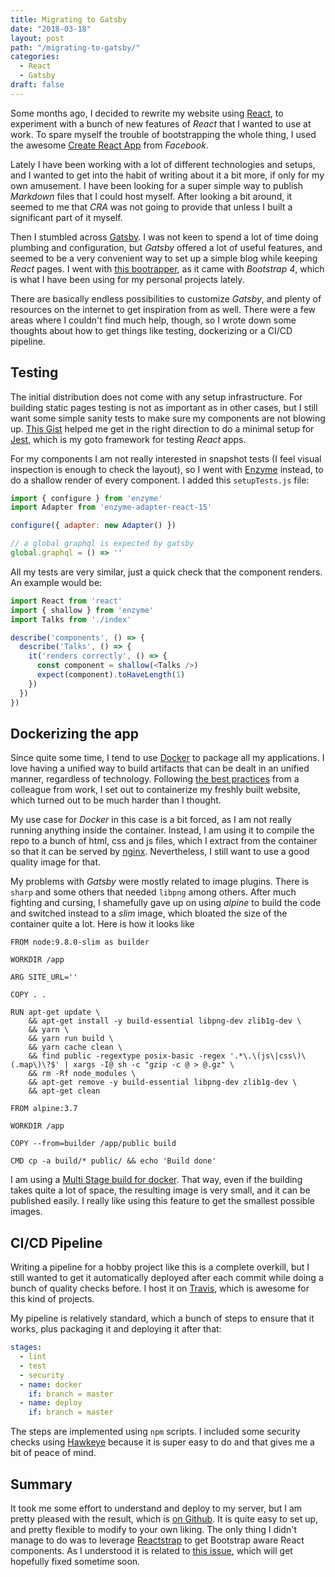 ```yaml
---
title: Migrating to Gatsby
date: "2018-03-18"
layout: post
path: "/migrating-to-gatsby/"
categories:
  - React
  - Gatsby
draft: false
---
```


Some months ago, I decided to rewrite my website using [React](https://reactjs.org/), to experiment with a bunch of new features of _React_ that I wanted to use at work. To spare myself the trouble of bootstrapping the whole thing, I used the awesome [Create React App](https://github.com/facebook/create-react-app) from _Facebook_.

Lately I have been working with a lot of different technologies and setups, and I wanted to get into the habit of writing about it a bit more, if only for my own amusement. I have been looking for a super simple way to publish _Markdown_ files that I could host myself. After looking a bit around, it seemed to me that _CRA_ was not going to provide that unless I built a significant part of it myself.

Then I stumbled across [Gatsby](https://www.gatsbyjs.org/). I was not keen to spend a lot of time doing plumbing and configuration, but _Gatsby_ offered a lot of useful features, and seemed to be a very convenient way to set up a simple blog while keeping _React_ pages. I went with [this bootrapper](https://github.com/jaxx2104/gatsby-starter-bootstrap), as it came with _Bootstrap 4_, which is what I have been using for my personal projects lately.

There are basically endless possibilities to customize _Gatsby_, and plenty of resources on the internet to get inspiration from as well. There were a few areas where I couldn't find much help, though, so I wrote down some thoughts about how to get things like testing, dockerizing or a CI/CD pipeline.

<!--more-->

## Testing

The initial distribution does not come with any setup infrastructure. For building static pages testing is not as important as in other cases, but I still want some simple sanity tests to make sure my components are not blowing up. [This Gist](https://gist.github.com/m-allanson/3dd343db56951ba852fd09a7e52d6a89) helped me get in the right direction to do a minimal setup for [Jest](https://facebook.github.io/jest/), which is my goto framework for testing _React_ apps.

For my components I am not really interested in snapshot tests (I feel visual inspection is enough to check the layout), so I went with [Enzyme](https://github.com/airbnb/enzyme) instead, to do a shallow render of every component. I added this `setupTests.js` file:

```js
import { configure } from 'enzyme'
import Adapter from 'enzyme-adapter-react-15'

configure({ adapter: new Adapter() })

// a global graphql is expected by gatsby
global.graphql = () => ''
```

All my tests are very similar, just a quick check that the component renders. An example would be:

```js
import React from 'react'
import { shallow } from 'enzyme'
import Talks from './index'

describe('components', () => {
  describe('Talks', () => {
    it('renders correctly', () => {
      const component = shallow(<Talks />)
      expect(component).toHaveLength(1)
    })
  })
})
```

## Dockerizing the app

Since quite some time, I tend to use [Docker](https://www.docker.com/) to package all my applications. I love having a unified way to build artifacts that can be dealt in an unified manner, regardless of technology. Following [the best practices](http://heiber.im/post/creating-a-solid-docker-base-image/) from a colleague from work, I set out to containerize my freshly built website, which turned out to be much harder than I thought.

My use case for _Docker_ in this case is a bit forced, as I am not really running anything inside the container. Instead, I am using it to compile the repo to a bunch of html, css and js files, which I extract from the container so that it can be served by [nginx](https://www.nginx.com/). Nevertheless, I still want to use a good quality image for that.

My problems with _Gatsby_ were mostly related to image plugins. There is `sharp` and some others that needed `libpng` among others. After much fighting and cursing, I shamefully gave up on using _alpine_ to build the code and switched instead to a _slim_ image, which bloated the size of the container quite a lot. Here is how it looks like

```docker
FROM node:9.8.0-slim as builder

WORKDIR /app

ARG SITE_URL=''

COPY . .

RUN apt-get update \
    && apt-get install -y build-essential libpng-dev zlib1g-dev \
    && yarn \
    && yarn run build \
    && yarn cache clean \
    && find public -regextype posix-basic -regex '.*\.\(js\|css\)\(.map\)\?$' | xargs -I@ sh -c "gzip -c @ > @.gz" \
    && rm -Rf node_modules \
    && apt-get remove -y build-essential libpng-dev zlib1g-dev \
    && apt-get clean

FROM alpine:3.7

WORKDIR /app

COPY --from=builder /app/public build

CMD cp -a build/* public/ && echo 'Build done'
```

I am using a [Multi Stage build for docker](https://docs.docker.com/develop/develop-images/multistage-build/). That way, even if the building takes quite a lot of space, the resulting image is very small, and it can be published easily. I really like using this feature to get the smallest possible images.

## CI/CD Pipeline

Writing a pipeline for a hobby project like this is a complete overkill, but I still wanted to get it automatically deployed after each commit while doing a bunch of quality checks before. I host it on [Travis](https://travis-ci.org/), which is awesome for this kind of projects.

My pipeline is relatively standard, which a bunch of steps to ensure that it works, plus packaging it and deploying it after that:

```yaml
stages:
  - lint
  - test
  - security
  - name: docker
    if: branch = master
  - name: deploy
    if: branch = master
```

The steps are implemented using `npm` scripts. I included some security checks using [Hawkeye](https://github.com/Stono/hawkeye) because it is super easy to do and that gives me a bit of peace of mind.

## Summary

It took me some effort to understand and deploy to my server, but I am pretty pleased with the result, which is [on Github](github.com/sirech/homepage2). It is quite easy to set up, and pretty flexible to modify to your own liking. The only thing I didn't manage to do was to leverage [Reactstrap](reactstrap.github.io) to get Bootstrap aware React components. As I understood it is related to [this issue](https://github.com/gatsbyjs/gatsby/issues/2714), which will get hopefully fixed sometime soon.
